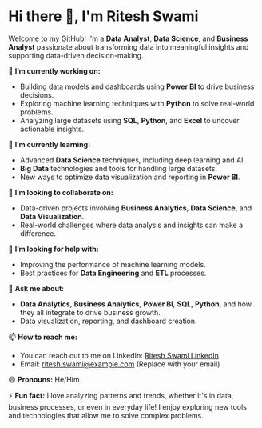 # Hi there 👋, I'm Ritesh Swami

Welcome to my GitHub! I'm a **Data Analyst**, **Data Science**, and **Business Analyst** passionate about transforming data into meaningful insights and supporting data-driven decision-making.

🔭 **I’m currently working on:**
- Building data models and dashboards using **Power BI** to drive business decisions.
- Exploring machine learning techniques with **Python** to solve real-world problems.
- Analyzing large datasets using **SQL**, **Python**, and **Excel** to uncover actionable insights.

🌱 **I’m currently learning:**
- Advanced **Data Science** techniques, including deep learning and AI.
- **Big Data** technologies and tools for handling large datasets.
- New ways to optimize data visualization and reporting in **Power BI**.

👯 **I’m looking to collaborate on:**
- Data-driven projects involving **Business Analytics**, **Data Science**, and **Data Visualization**.
- Real-world challenges where data analysis and insights can make a difference.

🤔 **I’m looking for help with:**
- Improving the performance of machine learning models.
- Best practices for **Data Engineering** and **ETL** processes.

💬 **Ask me about:**
- **Data Analytics**, **Business Analytics**, **Power BI**, **SQL**, **Python**, and how they all integrate to drive business growth.
- Data visualization, reporting, and dashboard creation.

📫 **How to reach me:**
- You can reach out to me on LinkedIn: [Ritesh Swami LinkedIn](https://www.linkedin.com/in/ritesh-swami/)
- Email: ritesh.swami@example.com (Replace with your email)

😄 **Pronouns:** He/Him

⚡ **Fun fact:** I love analyzing patterns and trends, whether it's in data, business processes, or even in everyday life! I enjoy exploring new tools and technologies that allow me to solve complex problems.

